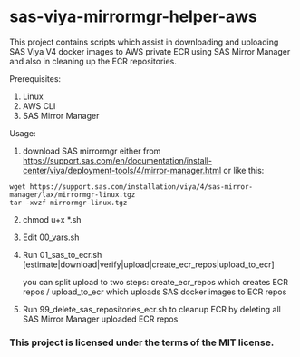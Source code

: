 # sas-viya-mirrormgr-helper-aws

This project contains scripts which assist in downloading and uploading SAS Viya V4 docker images to AWS private ECR using SAS Mirror Manager and also in cleaning up the ECR repositories.

Prerequisites:
1. Linux
2. AWS CLI
3. SAS Mirror Manager


Usage:

1. download SAS mirrormgr either from https://support.sas.com/en/documentation/install-center/viya/deployment-tools/4/mirror-manager.html or like this:
```
wget https://support.sas.com/installation/viya/4/sas-mirror-manager/lax/mirrormgr-linux.tgz
tar -xvzf mirrormgr-linux.tgz
```

2. chmod u+x *.sh
3. Edit 00_vars.sh
4. Run 01_sas_to_ecr.sh [estimate|download|verify|upload|create_ecr_repos|upload_to_ecr]

   you can split upload to two steps: create_ecr_repos which creates ECR repos / upload_to_ecr which uploads SAS docker images to ECR repos

5. Run 99_delete_sas_repositories_ecr.sh to cleanup ECR by deleting all SAS Mirror Manager uploaded ECR repos


### This project is licensed under the terms of the MIT license.